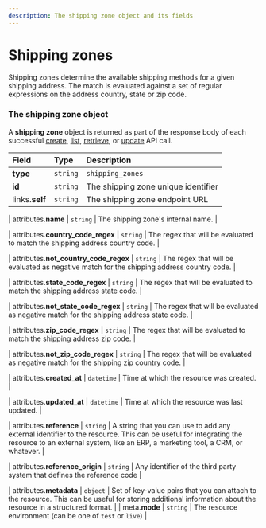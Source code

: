 ```yaml
---
description: The shipping zone object and its fields
---
```


# Shipping zones

Shipping zones determine the available shipping methods for a given shipping address.
The match is evaluated against a set of regular expressions on the address country, state or zip code.


### The shipping zone object

A **shipping zone** object is returned as part of the response body of each successful
[create](https://docs.commercelayer.io/api/resources/shipping_zones/create_shipping_zone),
[list](https://docs.commercelayer.io/api/resources/shipping_zones/list_shipping_zones),
[retrieve](https://docs.commercelayer.io/api/resources/shipping_zones/retrieve_shipping_zone),
or [update](https://docs.commercelayer.io/api/resources/shipping_zones/update_shipping_zone) API call.

| Field | Type | Description |
| :--- | :--- | :--- |
| **type** | `string` | `shipping_zones` |
| **id** | `string` | The shipping zone unique identifier |
| links.**self** | `string` | The shipping zone endpoint URL |

| attributes.**name** | `string` | The shipping zone's internal name. |

| attributes.**country_code_regex** | `string` | The regex that will be evaluated to match the shipping address country code. |

| attributes.**not_country_code_regex** | `string` | The regex that will be evaluated as negative match for the shipping address country code. |

| attributes.**state_code_regex** | `string` | The regex that will be evaluated to match the shipping address state code. |

| attributes.**not_state_code_regex** | `string` | The regex that will be evaluated as negative match for the shipping address state code. |

| attributes.**zip_code_regex** | `string` | The regex that will be evaluated to match the shipping address zip code. |

| attributes.**not_zip_code_regex** | `string` | The regex that will be evaluated as negative match for the shipping zip country code. |

| attributes.**created_at** | `datetime` | Time at which the resource was created. |

| attributes.**updated_at** | `datetime` | Time at which the resource was last updated. |

| attributes.**reference** | `string` | A string that you can use to add any external identifier to the resource. This can be useful for integrating the resource to an external system, like an ERP, a marketing tool, a CRM, or whatever. |

| attributes.**reference_origin** | `string` | Any identifier of the third party system that defines the reference code |

| attributes.**metadata** | `object` | Set of key-value pairs that you can attach to the resource. This can be useful for storing additional information about the resource in a structured format. |
| meta.**mode** | `string` | The resource environment \(can be one of `test` or `live`\) |
